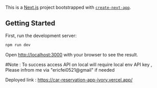 This is a [Next.js](https://nextjs.org/) project bootstrapped with [`create-next-app`](https://github.com/vercel/next.js/tree/canary/packages/create-next-app).

## Getting Started

First, run the development server:

```bash
npm run dev
```

Open [http://localhost:3000](http://localhost:3000) with your browser to see the result.

#Note : 
To success access API on local will require local env API key , Please infrom me via "ericfei0521@gmail" if needed 

Deployed link : https://car-reservation-app-ivory.vercel.app/

